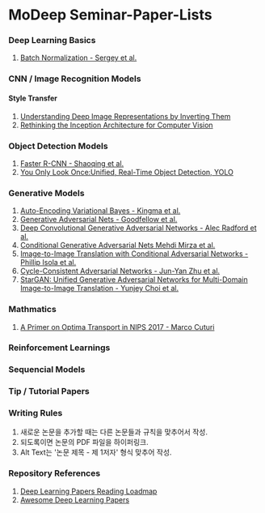 # MoDeep Seminar-Paper-Lists

### Deep Learning Basics
1. [Batch Normalization - Sergey et al.](https://arxiv.org/pdf/1502.03167.pdf)

### CNN / Image Recognition Models

#### Style Transfer
1. [Understanding Deep Image Representations by Inverting Them](https://arxiv.org/abs/1412.0035)
2. [Rethinking the Inception Architecture for Computer Vision](https://arxiv.org/abs/1512.00567)

### Object Detection Models
1. [Faster R-CNN - Shaoqing et al.](https://arxiv.org/pdf/1506.01497.pdf)
2. [You Only Look Once:Unified, Real-Time Object Detection, YOLO](https://arxiv.org/pdf/1506.02640.pdf)

### Generative Models
1. [Auto-Encoding Variational Bayes - Kingma et al.](https://arxiv.org/pdf/1312.6114.pdf)
2. [Generative Adversarial Nets - Goodfellow et al.](https://arxiv.org/pdf/1406.2661.pdf)
3. [Deep Convolutional Generative Adversarial Networks - Alec Radford et al.](https://arxiv.org/pdf/1511.06434.pdf)
4. [Conditional Generative Adversarial Nets Mehdi Mirza et al.](https://arxiv.org/pdf/1411.1784.pdf)
5. [Image-to-Image Translation with Conditional Adversarial Networks - Phillip Isola et al.](https://arxiv.org/pdf/1611.07004.pdf)
6. [Cycle-Consistent Adversarial Networks - Jun-Yan Zhu et al.](https://arxiv.org/pdf/1703.10593.pdf)
7. [StarGAN: Unified Generative Adversarial Networks for Multi-Domain Image-to-Image Translation - Yunjey Choi et al.](https://arxiv.org/pdf/1711.09020.pdf)

### Mathmatics
1. [A Primer on Optima Transport in NIPS 2017 - Marco Cuturi](https://nips.cc/Conferences/2017/Schedule?showEvent=8736)

### Reinforcement Learnings

### Sequencial Models

### Tip / Tutorial Papers

### Writing Rules
1. 새로운 논문을 추가할 때는 다른 논문들과 규칙을 맞추어서 작성.
2. 되도록이면 논문의 PDF 파일을 하이퍼링크.
3. Alt Text는 '논문 제목 - 제 1저자' 형식 맞추어 작성.

### Repository References
1. [Deep Learning Papers Reading Loadmap](https://github.com/songrotek/Deep-Learning-Papers-Reading-Roadmap)
2. [Awesome Deep Learning Papers](https://github.com/terryum/awesome-deep-learning-papers)
